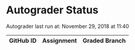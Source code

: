 # Autograder Status
Autograder last run at: November 29, 2018 at 11:40

| GitHub ID | Assignment | Graded Branch |
|-----------|------------|---------------|
